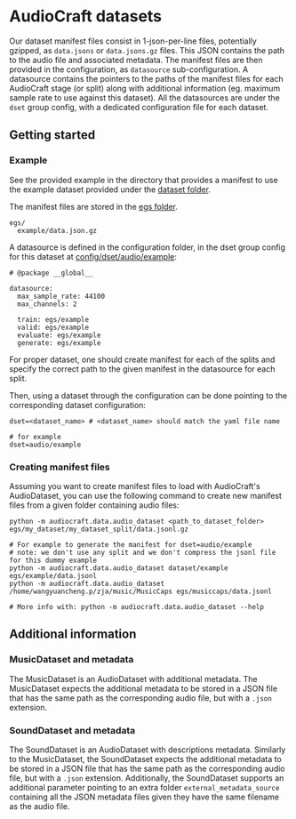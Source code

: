# AudioCraft datasets

Our dataset manifest files consist in 1-json-per-line files, potentially gzipped,
as `data.jsons` or `data.jsons.gz` files. This JSON contains the path to the audio
file and associated metadata. The manifest files are then provided in the configuration,
as `datasource` sub-configuration. A datasource contains the pointers to the paths of
the manifest files for each AudioCraft stage (or split) along with additional information
(eg. maximum sample rate to use against this dataset). All the datasources are under the
`dset` group config, with a dedicated configuration file for each dataset.

## Getting started

### Example

See the provided example in the directory that provides a manifest to use the example dataset
provided under the [dataset folder](../dataset/example).

The manifest files are stored in the [egs folder](../egs/example).

```shell
egs/
  example/data.json.gz
```

A datasource is defined in the configuration folder, in the dset group config for this dataset
at [config/dset/audio/example](../config/dset/audio/example.yaml):

```shell
# @package __global__

datasource:
  max_sample_rate: 44100
  max_channels: 2

  train: egs/example
  valid: egs/example
  evaluate: egs/example
  generate: egs/example
```

For proper dataset, one should create manifest for each of the splits and specify the correct path
to the given manifest in the datasource for each split.

Then, using a dataset through the configuration can be done pointing to the
corresponding dataset configuration:
```shell
dset=<dataset_name> # <dataset_name> should match the yaml file name

# for example
dset=audio/example
```

### Creating manifest files

Assuming you want to create manifest files to load with AudioCraft's AudioDataset, you can use
the following command to create new manifest files from a given folder containing audio files:

```shell
python -m audiocraft.data.audio_dataset <path_to_dataset_folder> egs/my_dataset/my_dataset_split/data.jsonl.gz

# For example to generate the manifest for dset=audio/example
# note: we don't use any split and we don't compress the jsonl file for this dummy example
python -m audiocraft.data.audio_dataset dataset/example egs/example/data.jsonl
python -m audiocraft.data.audio_dataset /home/wangyuancheng.p/zja/music/MusicCaps egs/musiccaps/data.jsonl

# More info with: python -m audiocraft.data.audio_dataset --help
```

## Additional information

### MusicDataset and metadata

The MusicDataset is an AudioDataset with additional metadata. The MusicDataset expects
the additional metadata to be stored in a JSON file that has the same path as the corresponding
audio file, but with a `.json` extension.

### SoundDataset and metadata

The SoundDataset is an AudioDataset with descriptions metadata. Similarly to the MusicDataset,
the SoundDataset expects the additional metadata to be stored in a JSON file that has the same
path as the corresponding audio file, but with a `.json` extension. Additionally, the SoundDataset
supports an additional parameter pointing to an extra folder `external_metadata_source` containing
all the JSON metadata files given they have the same filename as the audio file.
